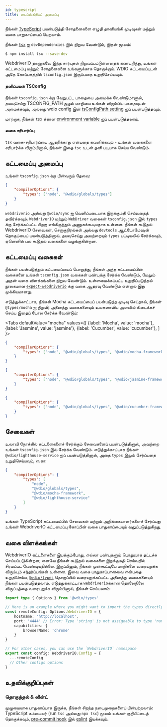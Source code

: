 ```yaml
---
id: typescript
title: டைப்ஸ்கிரிப்ட் அமைப்பு
---
```


நீங்கள் [TypeScript](http://www.typescriptlang.org) பயன்படுத்தி சோதனைகளை எழுதி தானியங்கி முடிவுகள் மற்றும் வகை பாதுகாப்பைப் பெறலாம்.

நீங்கள் [`tsx`](https://github.com/privatenumber/tsx) ஐ `devDependencies` இல் நிறுவ வேண்டும், இதன் மூலம்:

```bash npm2yarn
$ npm install tsx --save-dev
```

WebdriverIO தானாகவே இந்த சார்புகள் நிறுவப்பட்டுள்ளதைக் கண்டறிந்து, உங்கள் கட்டமைப்பு மற்றும் சோதனைகளை உங்களுக்காக தொகுக்கும். WDIO கட்டமைப்புடன் அதே கோப்பகத்தில் `tsconfig.json` இருப்பதை உறுதிசெய்யவும்.

#### தனிப்பயன் TSConfig

நீங்கள் `tsconfig.json` க்கு வேறுபட்ட பாதையை அமைக்க வேண்டுமானால், தயவுசெய்து TSCONFIG_PATH சூழல் மாறியை உங்கள் விரும்பிய பாதையுடன் அமைக்கவும், அல்லது wdio config இன் [tsConfigPath setting](/docs/configurationfile) ஐப் பயன்படுத்தவும்.

மாற்றாக, நீங்கள் `tsx` க்கான [environment variable](https://tsx.is/dev-api/node-cli#custom-tsconfig-json-path) ஐப் பயன்படுத்தலாம்.

#### வகை சரிபார்ப்பு

`tsx` வகை-சரிபார்ப்பை ஆதரிக்காது என்பதை கவனிக்கவும் - உங்கள் வகைகளை சரிபார்க்க விரும்பினால், நீங்கள் இதை `tsc` உடன் தனி படியாக செய்ய வேண்டும்.

## கட்டமைப்பு அமைப்பு

உங்கள் `tsconfig.json` க்கு பின்வரும் தேவை:

```json title="tsconfig.json"
{
    "compilerOptions": {
        "types": ["node", "@wdio/globals/types"]
    }
}
```

`webdriverio` அல்லது `@wdio/sync` ஐ வெளிப்படையாக இறக்குமதி செய்வதைத் தவிர்க்கவும்.
`WebdriverIO` மற்றும் `WebDriver` வகைகள் `tsconfig.json` இல் `types` க்கு சேர்க்கப்பட்ட பிறகு எங்கிருந்தும் அணுகக்கூடியதாக உள்ளன. நீங்கள் கூடுதல் WebdriverIO சேவைகள், செருகுநிரல்கள் அல்லது `devtools` ஆட்டோமேஷன் தொகுப்பைப் பயன்படுத்தினால், தயவுசெய்து அவற்றையும் `types` பட்டியலில் சேர்க்கவும், ஏனெனில் பல கூடுதல் வகைகளை வழங்குகின்றன.

## கட்டமைப்பு வகைகள்

நீங்கள் பயன்படுத்தும் கட்டமைப்பைப் பொறுத்து, நீங்கள் அந்த கட்டமைப்பின் வகைகளை உங்கள் `tsconfig.json` வகைகள் பண்புக்கு சேர்க்க வேண்டும், மேலும் அதன் வகை விளக்கங்களை நிறுவ வேண்டும். உள்ளமைக்கப்பட்ட உறுதிப்படுத்தல் நூலகமான [`expect-webdriverio`](https://www.npmjs.com/package/expect-webdriverio) க்கு வகை ஆதரவு வேண்டும் என்றால் இது முக்கியமானது.

எடுத்துக்காட்டாக, நீங்கள் Mocha கட்டமைப்பைப் பயன்படுத்த முடிவு செய்தால், நீங்கள் `@types/mocha` ஐ நிறுவி, அனைத்து வகைகளையும் உலகளாவிய அளவில் கிடைக்கச் செய்ய இதைப் போல சேர்க்க வேண்டும்:

<Tabs
  defaultValue="mocha"
  values={[
    {label: 'Mocha', value: 'mocha'},
    {label: 'Jasmine', value: 'jasmine'},
    {label: 'Cucumber', value: 'cucumber'},
  ]
}>
<TabItem value="mocha">

```json title="tsconfig.json"
{
    "compilerOptions": {
        "types": ["node", "@wdio/globals/types", "@wdio/mocha-framework"]
    }
}
```

</TabItem>
<TabItem value="jasmine">

```json title="tsconfig.json"
{
    "compilerOptions": {
        "types": ["node", "@wdio/globals/types", "@wdio/jasmine-framework"]
    }
}
```

</TabItem>
<TabItem value="cucumber">

```json title="tsconfig.json"
{
    "compilerOptions": {
        "types": ["node", "@wdio/globals/types", "@wdio/cucumber-framework"]
    }
}
```

</TabItem>
</Tabs>

## சேவைகள்

உலாவி நோக்கில் கட்டளைகளைச் சேர்க்கும் சேவைகளைப் பயன்படுத்தினால், அவற்றை உங்கள் `tsconfig.json` இல் சேர்க்க வேண்டும். எடுத்துக்காட்டாக நீங்கள் `@wdio/lighthouse-service` ஐப் பயன்படுத்தினால், அதை `types` இலும் சேர்ப்பதை உறுதிசெய்யவும், எ.கா:

```json title="tsconfig.json"
{
    "compilerOptions": {
        "types": [
            "node",
            "@wdio/globals/types",
            "@wdio/mocha-framework",
            "@wdio/lighthouse-service"
        ]
    }
}
```

உங்கள் TypeScript கட்டமைப்பில் சேவைகள் மற்றும் அறிக்கையாளர்களைச் சேர்ப்பது உங்கள் WebdriverIO கட்டமைப்பு கோப்பின் வகை பாதுகாப்பையும் வலுப்படுத்துகிறது.

## வகை விளக்கங்கள்

WebdriverIO கட்டளைகளை இயக்கும்போது, எல்லா பண்புகளும் பொதுவாக தட்டச்சு செய்யப்படுகின்றன, எனவே நீங்கள் கூடுதல் வகைகளை இறக்குமதி செய்வதில் சிரமப்பட வேண்டியதில்லை. இருப்பினும், நீங்கள் முன்கூட்டியே மாறிகளை வரையறுக்க விரும்பும் சந்தர்ப்பங்கள் உள்ளன. இவை வகை பாதுகாப்பானவை என்பதை உறுதிசெய்ய, [`@wdio/types`](https://www.npmjs.com/package/@wdio/types) தொகுப்பில் வரையறுக்கப்பட்ட அனைத்து வகைகளையும் நீங்கள் பயன்படுத்தலாம். எடுத்துக்காட்டாக `webdriverio`க்கான தொலைநிலை விருப்பத்தை வரையறுக்க விரும்பினால், நீங்கள் செய்யலாம்:

```ts
import type { Options } from '@wdio/types'

// Here is an example where you might want to import the types directly
const remoteConfig: Options.WebdriverIO = {
    hostname: 'http://localhost',
    port: '4444' // Error: Type 'string' is not assignable to type 'number'.ts(2322)
    capabilities: {
        browserName: 'chrome'
    }
}

// For other cases, you can use the `WebdriverIO` namespace
export const config: WebdriverIO.Config = {
  ...remoteConfig
  // Other configs options
}
```

## உதவிக்குறிப்புகள்

### தொகுத்தல் & லின்ட்

முழுமையாக பாதுகாப்பாக இருக்க, நீங்கள் சிறந்த நடைமுறைகளைப் பின்பற்றலாம்: TypeScript கம்பைலர் (run `tsc` அல்லது `npx tsc`) மூலம் உங்கள் குறியீட்டைத் தொகுக்கவும், [pre-commit hook](https://github.com/typicode/husky) இல் [eslint](https://www.npmjs.com/package/@typescript-eslint/eslint-plugin) இயக்கவும்.
